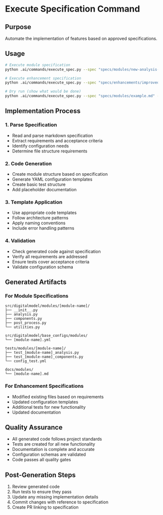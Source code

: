 # Execute Specification Command

## Purpose
Automate the implementation of features based on approved specifications.

## Usage
```bash
# Execute module specification
python .ai/commands/execute_spec.py --spec "specs/modules/new-analysis-module.md"

# Execute enhancement specification
python .ai/commands/execute_spec.py --spec "specs/enhancements/improved-validation.md"

# Dry run (show what would be done)
python .ai/commands/execute_spec.py --spec "specs/modules/example.md" --dry-run
```

## Implementation Process

### 1. Parse Specification
- Read and parse markdown specification
- Extract requirements and acceptance criteria
- Identify configuration needs
- Determine file structure requirements

### 2. Code Generation
- Create module structure based on specification
- Generate YAML configuration templates
- Create basic test structure
- Add placeholder documentation

### 3. Template Application
- Use appropriate code templates
- Follow architecture patterns
- Apply naming conventions
- Include error handling patterns

### 4. Validation
- Check generated code against specification
- Verify all requirements are addressed
- Ensure tests cover acceptance criteria
- Validate configuration schema

## Generated Artifacts

### For Module Specifications
```
src/digitalmodel/modules/[module-name]/
├── __init__.py
├── analysis.py
├── components.py
├── post_process.py
└── utilities.py

src/digitalmodel/base_configs/modules/
└── [module-name].yml

tests/modules/[module-name]/
├── test_[module-name]_analysis.py
├── test_[module-name]_components.py
└── config_test.yml

docs/modules/
└── [module-name].md
```

### For Enhancement Specifications
- Modified existing files based on requirements
- Updated configuration templates
- Additional tests for new functionality
- Updated documentation

## Quality Assurance
- All generated code follows project standards
- Tests are created for all new functionality
- Documentation is complete and accurate
- Configuration schemas are validated
- Code passes all quality gates

## Post-Generation Steps
1. Review generated code
2. Run tests to ensure they pass
3. Update any missing implementation details
4. Commit changes with reference to specification
5. Create PR linking to specification